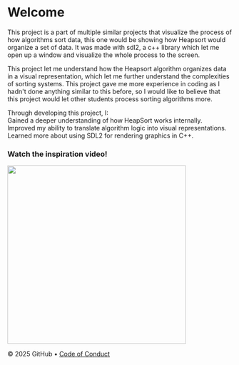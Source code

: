 # Welcome
This project is a part of multiple similar projects that visualize the process of how algorithms sort data, this one would be showing how Heapsort would organize a set of data. 
It was made with sdl2, a c++ library which let me open up a window and visualize the whole process to the screen.

This project let me understand how the Heapsort algorithm organizes data in a visual representation, which let me further understand the complexities of sorting systems. This project gave me more experience in coding as I hadn't done anything similar to this before, so I would like to believe that this project would let other students process sorting algorithms more.

Through developing this project, I:<br>
Gained a deeper understanding of how HeapSort works internally.<br>
Improved my ability to translate algorithm logic into visual representations.<br>
Learned more about using SDL2 for rendering graphics in C++.

### Watch the inspiration video!
<a href="https://www.youtube.com/watch?v=kPRA0W1kECg" target="_blank">
  <img src="https://img.youtube.com/vi/kPRA0W1kECg/maxresdefault.jpg" width="400"/></a>




&copy; 2025 GitHub &bull; [Code of Conduct](https://www.contributor-covenant.org/version/2/1/code_of_conduct/code_of_conduct.md)
